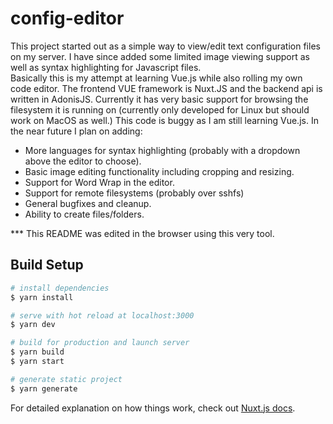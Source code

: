# config-editor


This project started out as a simple way to view/edit text configuration files on my server.  I have since added some limited image viewing support as well as syntax highlighting for Javascript files.  
Basically this is my attempt at learning Vue.js while also rolling my own code editor.  The frontend VUE framework is Nuxt.JS and the backend api is written in AdonisJS.  Currently it has very basic support for browsing the filesystem it is running on (currently only developed for Linux but should work on MacOS as well.)
This code is buggy as I am still learning Vue.js.  In the near future I plan on adding:


* More languages for syntax highlighting (probably with a dropdown above the editor to choose).
* Basic image editing functionality including cropping and resizing.
* Support for Word Wrap in the editor.
* Support for remote filesystems (probably over sshfs)
* General bugfixes and cleanup.
* Ability to create files/folders.
 
*** This README was edited in the browser using this very tool.

## Build Setup

```bash
# install dependencies
$ yarn install

# serve with hot reload at localhost:3000
$ yarn dev

# build for production and launch server
$ yarn build
$ yarn start

# generate static project
$ yarn generate
```

For detailed explanation on how things work, check out [Nuxt.js docs](https://nuxtjs.org).
